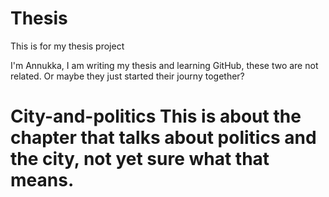 # Thesis
This is for my thesis project


I'm Annukka, I am writing my thesis and learning GitHub, these two are not related. Or maybe they just started their journy together?

City-and-politics
This is about the chapter that talks about politics and the city, not yet sure what that means.
=======
